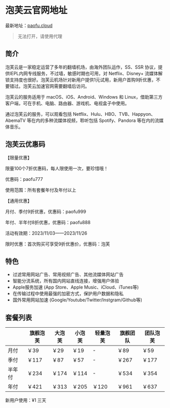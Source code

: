 # 泡芙云官网地址

最新地址：[paofu.cloud](https://www.paofu.cloud/auth/register?code=Gv3n)

> 无法打开，请使用代理

## 简介

泡芙云是一家稳定运营了多年的翻墙机场，由海外团队运作，SS、SSR 协议，提供IEPL内网专线服务，不过墙，敏感时期也可用，对 Netflix、Disney+ 流媒体解锁支持度也很好。泡芙云机场针对新用户提供1元试用，新用户首购9折优惠，不要错过。泡芙云加速官网需要翻墙后访问。

泡芙云的服务适用于 macOS、iOS、Android、Windows 和 Linux，借助第三方客户端，可在手机、电脑、路由器、游戏机、电视盒子中使用。

通过泡芙云的服务，可以观看包括 Netflix、Hulu、HBO、TVB、Happyon、AbemaTV 等在内的多种流媒体视频，聆听包括 Spotify、Pandora 等在内的流媒体音乐。

## 泡芙云优惠码

【限量优惠】

限量100个7折优惠码，每人限使用一次，要珍惜哦！

优惠码：paofu777

使用范围：所有套餐年付及年付以上

【通用优惠】

月付、季付9折优惠，优惠码：paofu999

年付、半年付8折优惠，优惠码：paofu888

活动有效期：2023/11/03——2023/11/26

限时优惠：首次购买可享受9折优惠价，优惠码：泡芙

## 特色

* 过滤常用网站广告、常用视频广告、其他流媒体网站广告
* 智能分流系统，所有国内网站直线连接，增强用户体验
* Apple服务加速 (App Store、Apple Music、iCloud、iTunes等)
* 在传输过程中使用最强的加密方式，保护用户数据和隐私
* 国外常用网站加速 (Google/Youtube/Twitter/Instgram/Github等)

## 套餐列表

||旗舰泡芙|大泡芙|小泡芙|轻量泡芙|旗舰团队|团队泡芙|
|----|----|----|----|----|----|----|
|月付|￥39|￥29|￥19|-|￥89|￥59|
|季付|￥117|￥87|￥57|-|￥267|￥177|
|半年付|￥234|￥174|￥114|-|￥534|￥354|
|年付|￥421|￥313|￥205|￥120|￥961|￥637|

新用户使用：¥1 三天

